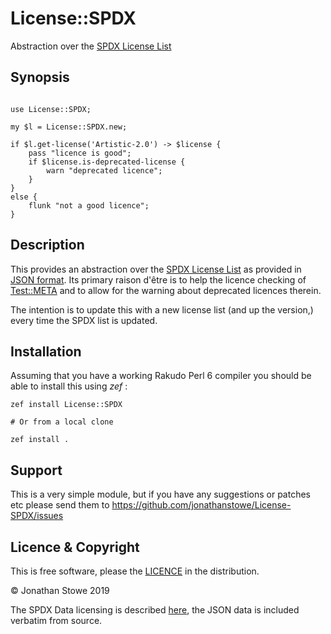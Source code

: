 # License::SPDX

Abstraction over the [SPDX License List](https://spdx.org/licenses/)

## Synopsis

```perl6

use License::SPDX;

my $l = License::SPDX.new;

if $l.get-license('Artistic-2.0') -> $license {
	pass "licence is good";
	if $license.is-deprecated-license {
		warn "deprecated licence";
    }
}
else {
	flunk "not a good licence";
}

```

## Description

This provides an abstraction over the  [SPDX License List](https://spdx.org/licenses/)
as provided in [JSON format](https://github.com/spdx/license-list-data/blob/master/json/licenses.json).
Its primary raison d'être is to help the licence checking of [Test::META](https://github.com/jonathanstowe/Test-META)
and to allow for the warning about deprecated licences therein.

The intention is to update this with a new license list (and up the version,) every time the SPDX list is updated.


## Installation

Assuming that you have a working Rakudo Perl 6 compiler you should be able to install this using *zef* :

    zef install License::SPDX

    # Or from a local clone

    zef install .

## Support

This is a very simple module, but if you have any
suggestions or patches etc please send them to https://github.com/jonathanstowe/License-SPDX/issues

## Licence & Copyright

This is free software, please the [LICENCE](LICENCE) in the distribution.

© Jonathan Stowe 2019

The SPDX Data licensing is described [here](https://github.com/spdx/license-list-data/blob/master/accessingLicenses.md#tech-report-license),
the JSON data is included verbatim from source.
